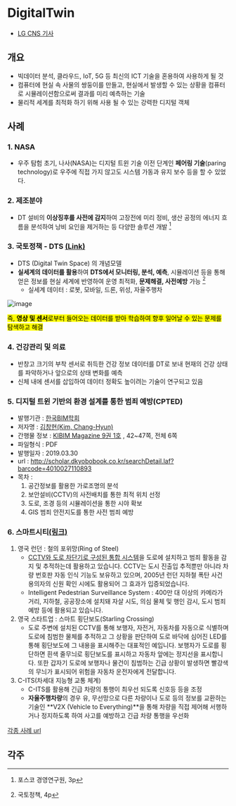 # DigitalTwin

- [LG CNS 기사](https://blog.lgcns.com/1864)



## 개요

- 빅데이터 분석, 클라우드, IoT, 5G 등 최신의 ICT 기술을 혼용하여 사용하게 될 것
- 컴퓨터에 현실 속 사물의 쌍둥이를 만들고, 현실에서 발생할 수 있는 상황을 컴퓨터로 시뮬레이션함으로써 결과를 미리 예측하는 기술
- 물리적 세계를 최적화 하기 위해 사용 될 수 있는 강력한 디지털 객체





## 사례

### 1. NASA

- 우주 탐험 초기, 나사(NASA)는 디지털 트윈 기술 이전 단계인 **페어링 기술**(paring technology)로 우주에 직접 가지 않고도 시스템 가동과 유지 보수 등을 할 수 있었다.



### 2. 제조분야

- DT 설비의 **이상징후를 사전에 감지**하여 고장전에 미리 정비, 생산 공정의 에너지 흐름을 분석하여 낭비 요인을 제거하는 등 다양한 솔루션 개발 [^1]



### 3. 국토정책 - DTS [(Link)](https://www.krihs.re.kr/fileViewer.do?fname=67483D0351894F498A21B80A4A6EB0E8.pdf&path=4&oname=brief+661.pdf)

- DTS (Digital Twin Space) 의 개념모델
- **실세계의 데이터를 활용**하여 **DTS에서 모니터링, 분석, 예측**, 시뮬레이션 등을 통해 얻은 정보를 현실 세계에 반영하여 운영 최적화, **문제해결, 사전예방** 가능 [^2]
  - 실세계 데이터 : 로봇, 모바일, 드론, 위성, 자율주행차

![image](https://user-images.githubusercontent.com/58541635/91937171-57774680-ed2c-11ea-9138-45aa5aa8b226.png)

<mark>즉, **영상 및 센서**로부터 들어오는 데이터를 받아 학습하여 향후 일어날 수 있는 문제를 탐색하고 해결</mark>



### 4. 건강관리 및 의료

- 반창고 크기의 부착 센서로 취득한 건강 정보 데이터를 DT로 보내 현재의 건강 상태를 파악하거나 앞으로의 상태 변화를 예측
- 신체 내에 센서를 삽입하여 데이터 정확도 높이려는 기술이 연구되고 있음





### 5. 디지털 트윈 기반의 환경 설계를 통한 범죄 예방(CPTED)

- 발행기관 : [한국BIM학회](http://scholar.dkyobobook.co.kr/searchDetail.laf?barcode=4010027110893#)
- 저자명 : [김창현(Kim, Chang-Hyun)](http://scholar.dkyobobook.co.kr/searchDetail.laf?barcode=4010027110893#)
- 간행물 정보 : [KIBIM Magazine 9권 1호](http://scholar.dkyobobook.co.kr/searchDetail.laf?barcode=4010027110893#) , 42~47쪽, 전체 6쪽
- 파일형식 : PDF
- 발행일자 : 2019.03.30
- url : http://scholar.dkyobobook.co.kr/searchDetail.laf?barcode=4010027110893
- 목차 : 
  1. 공간정보를 활용한 가로조명의 분석
  2. 보안설비(CCTV)의 사전배치를 통한 최적 위치 선정
  3. 도로, 조경 등의 시뮬레이션을 통한 시야 확보
  4. GIS 범죄 안전지도를 통한 사전 범죄 예방





### 6. 스마트시티[(링크)](https://blog.lgcns.com/1888)

1. 영국 런던 : 철의 포위망(Ring of Steel)
   - <u>CCTV와 도로 차단기로 구성된 통합 시스템</u>을 도로에 설치하고 범죄 활동을 감지 및 추적하는데 활용하고 있습니다. CCTV는 도시 진출입 추적뿐만 아니라 차량 번호판 자동 인식 기능도 보유하고 있으며, 2005년 런던 지하철 폭탄 사건 용의자의 신원 확인 시에도 활용되어 그 효과가 입증되었습니다.
   - Intelligent Pedestrian Surveillance System : 400만 대 이상의 카메라가 거리, 지하철, 공공장소에 설치돼 자살 시도, 의심 물체 및 행인 감시, 도시 범죄 예방 등에 활용되고 있습니다.
2. 영국 스타트업 : 스마트 횡단보도(Starling Crossing)
   - 도로 주변에 설치된 CCTV를 통해 보행자, 자전거, 자동차를 자동으로 식별하며 도로에 침범한 물체를 추적하고 그 상황을 판단하여 도로 바닥에 심어진 LED를 통해 횡단보도에 그 내용을 표시해주는 대표적인 예입니다. 보행자가 도로를 횡단하면 흰색 줄무늬로 횡단보도를 표시하고 자동차 앞에는 정지선을 표시합니다. 또한 갑자기 도로에 보행자나 물건이 침범하는 긴급 상황이 발생하면 빨강색의 무늬가 표시되어 위험을 자동차 운전자에게 전달합니다.
3. C-ITS(차세대 지능형 교통 체계)
   - C-ITS를 활용해 긴급 차량의 통행이 최우선 되도록 신호등 등을 조정
   - **자율주행차량**의 경우 유, 무선망으로 다른 차량이나 도로 등의 정보를 교환하는 기술인 **V2X (Vehicle to Everything)**을 통해 차량을 직접 제어해 서행하거나 정지하도록 하여 사고를 예방하고 긴급 차량 통행을 우선화



[각종 사례 url](http://www.epnc.co.kr/news/articleView.html?idxno=90787)



## 각주

[^1]: 포스코 경영연구원, 3p
[^2]: 국토정책, 4p

